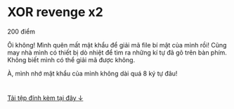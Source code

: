 # XOR revenge x2

200 điểm

Ôi không! Mình quên mất mật khẩu để giải mã file bí mật của mình rồi! Cũng may nhà mình có thiết bị dò nhiệt để tìm ra những kí tự đã gõ trên bàn phím. Không biết mình có thể giải mã được không.

À, mình nhớ mật khẩu của mình không dài quá 8 ký tự đâu!

#
[Tải tệp đính kèm tại đây ↓](./xor-revenge-d5f5f912482157f07a05248e1a4e2fcf.zip)
